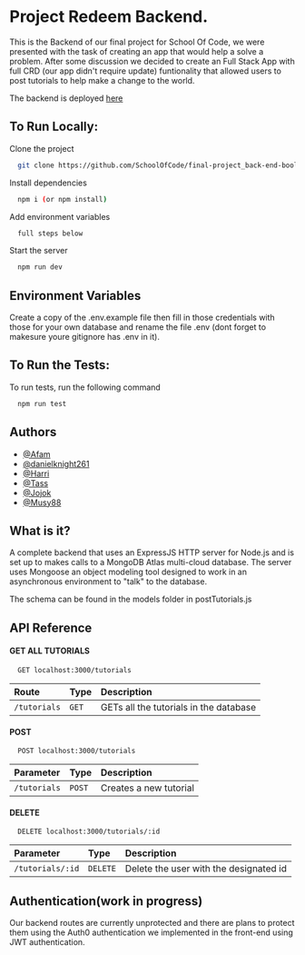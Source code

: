 # Project Redeem Backend.

This is the Backend of our final project for School Of Code, we were presented with the task of creating an app that would help a solve a problem. After some discussion we decided to create an Full Stack App with full CRD (our app didn't require update) funtionality that allowed users to post tutorials to help make a change to the world.

The backend is deployed [here](https://backend-soc.herokuapp.com/)

## To Run Locally:

Clone the project

```bash
  git clone https://github.com/SchoolOfCode/final-project_back-end-boolean_pirates.git
```

Install dependencies

```bash
  npm i (or npm install)
```

Add environment variables

```bash
  full steps below
```

Start the server

```bash
  npm run dev
```


## Environment Variables

Create a copy of the .env.example file then fill in those credentials with those for your own database and rename the file .env (dont forget to makesure youre gitignore has .env in it).
## To Run the Tests:

To run tests, run the following command

```bash
  npm run test
```


## Authors
- [@Afam](https://github.com/afam-io)
- [@danielknight261](https://github.com/danielknight261)
- [@Harri](https://github.com/HairiBeast)
- [@Tass](https://github.com/tassanee-atsa)
- [@Jojok](https://github.com/JojokCreator)
- [@Musy88](https://github.com/Musy88)



## What is it?

A complete backend that uses an ExpressJS HTTP server for Node.js and is set up to makes calls to a MongoDB Atlas multi-cloud database. The server uses Mongoose an object modeling tool designed to work in an asynchronous environment to "talk" to the database.

The schema can be found in the models folder in postTutorials.js

## API Reference

#### GET ALL TUTORIALS

```http
  GET localhost:3000/tutorials
```

| Route        | Type     | Description                |
| :----------- | :------- | :------------------------- |
| `/tutorials` | `GET` | GETs all the tutorials in the database |

#### POST 

```http
  POST localhost:3000/tutorials
```

| Parameter | Type     | Description                       |
| :-------- | :------- | :-------------------------------- |
| `/tutorials`      | `POST` | Creates a new tutorial |

#### DELETE

```http
  DELETE localhost:3000/tutorials/:id
```

| Parameter | Type     | Description                       |
| :-------- | :------- | :-------------------------------- |
| `/tutorials/:id`      | `DELETE` | Delete the user with the designated id |

## Authentication(work in progress)

Our backend routes are currently unprotected and there are plans to protect them using the Auth0 authentication we implemented in the front-end using JWT authentication.